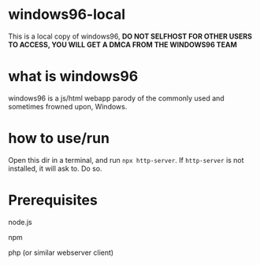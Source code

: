# windows96-local
This is a local copy of windows96, **DO NOT SELFHOST FOR OTHER USERS TO ACCESS, YOU WILL GET A DMCA FROM THE WINDOWS96 TEAM**

# what is windows96
windows96 is a js/html webapp parody of the commonly used and sometimes frowned upon, Windows.

# how to use/run
Open this dir in a terminal, and run `npx http-server`. If `http-server` is not installed, it will ask to. Do so.

# Prerequisites
node.js

npm

php (or similar webserver client)
